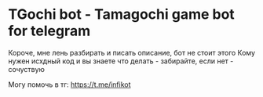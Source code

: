# TGochi bot - Tamagochi game bot for telegram

Короче, мне лень разбирать и писать описание, бот не стоит этого
Кому нужен исхдный код и вы знаете что делать - забирайте, если нет - сочуствую

Могу помочь в тг: https://t.me/infikot
